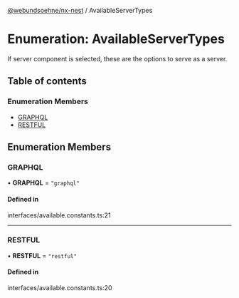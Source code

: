 [@webundsoehne/nx-nest](../README.md) / AvailableServerTypes

# Enumeration: AvailableServerTypes

If server component is selected, these are the options to serve as a server.

## Table of contents

### Enumeration Members

- [GRAPHQL](AvailableServerTypes.md#graphql)
- [RESTFUL](AvailableServerTypes.md#restful)

## Enumeration Members

### GRAPHQL

• **GRAPHQL** = ``"graphql"``

#### Defined in

interfaces/available.constants.ts:21

___

### RESTFUL

• **RESTFUL** = ``"restful"``

#### Defined in

interfaces/available.constants.ts:20
